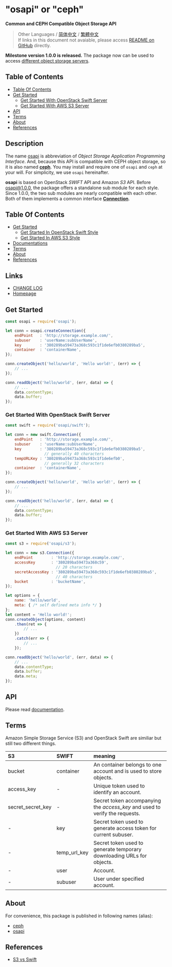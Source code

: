 #	"osapi" or "ceph"
__Common and CEPH Compatible Object Storage API__

>	Other Languages / [简体中文](./README.zh_CN.md) / [繁體中文](./README.zh_TW.md)  
>	If links in this document not avaiable, please access [README on GitHub](https://github.com/YounGoat/nodejs.osapi/blob/master/README.md) directly.

__Milestone version 1.0.0 is released.__ The package now can be used to access [different object storage servers](./docs/vendors.md).

##  Table of Contents

* [Table Of Contents](#table-of-contents)
* [Get Started](#get-started)
	* [Get Started With OpenStack Swift Server](#get-started-with-openstack-swift-server)
	* [Get Started With AWS S3 Server](#get-started-with-aws-s3-server)
* [API](#api)
* [Terms](#terms)
* [About](#about)
* [References](#references)

##  Description

The name [osapi](https://www.npmjs.com/package/osapi) is abbreviation of *Object Storage Application Programming Interface*. And, because this API is compatible with CEPH object storage, so it is also named __[ceph](https://www.npmjs.com/package/ceph)__. You may install and require one of `osapi` and `ceph` at your will. For simplicity, we use `osapi` hereinafter.

__osapi__ is based on OpenStack *SWIFT* API and Amazon *S3* API. Before osapi@1.0.0, the package offers a standalone sub module for each style. Since 1.0.0, the two sub modules are nearly compatible with each other. Both of them implements a common interface [__Connection__](./docs/connection.md).

##	Table Of Contents

*	[Get Started](#get-started)
	*	[Get Started In OpenStack Swift Style](#get-started-with-openstack-swift-style)
	*	[Get Started In AWS S3 Style](#get-started-with-openstack-swift-style)
*	[Documentations](./docs/README.md)
*	[Terms](#terms)
*	[About](#about)
*	[References](#references)

##	Links

*	[CHANGE LOG](./CHANGELOG.md)
*	[Homepage](https://github.com/YounGoat/nodejs.osapi)

##	Get Started

```javascript
const osapi = require('osapi');

let conn = osapi.createConnection({
    endPoint   : 'http://storage.example.com/',
    subuser    : 'userName:subUserName',
    key        : '380289ba59473a368c593c1f1de6efb0380289ba5',
    container  : 'containerName',
});

conn.createObject('hello/world', 'Hello world!', (err) => {
    // ...
});

conn.readObject('hello/world', (err, data) => {
    // ...
    data.contentType;
    data.buffer;
});
```

###	Get Started With OpenStack Swift Server

```javascript
const swift = require('osapi/swift');

let conn = new swift.Connection({
    endPoint   : 'http://storage.example.com/',
    subuser    : 'userName:subUserName',
    key        : '380289ba59473a368c593c1f1de6efb0380289ba5',
                 // generally 40 characters 
    tempURLKey : '380289ba59473a368c593c1f1de6efb0', 
                 // generally 32 characters
    container  : 'containerName',
});

conn.createObject('hello/world', 'Hello world!', (err) => {
    // ...
});

conn.readObject('hello/world', (err, data) => {
    // ...
    data.contentType;
    data.buffer;
});
```

###	Get Started With AWS S3 Server

```javascript
const s3 = require('osapi/s3');

let conn = new s3.Connection({
    endPoint        : 'http://storage.example.com/',
    accessKey       : '380289ba59473a368c59', 
                      // 20 characters 
    secretAccessKey : '380289ba59473a368c593c1f1de6efb0380289ba5', 
                      // 40 characters
    bucket          : 'bucketName',
});

let options = {
    name: 'hello/world',
    meta: { /* self defined meta info */ }
};
let content = 'Hello world!';
conn.createObject(options, content)
    .then(ret => {
        // ...
    })
    .catch(err => {
        // ...
    });

conn.readObject('hello/world', (err, data) => {
    // ...
    data.contentType;
    data.buffer;
    data.meta;
});
```

##	API

Please read [documentation](./docs/README.md).

##  Terms

Amazon Simple Storage Service (S3) and OpenStack Swift are similiar but still two different things.

| S3                   | SWIFT          | meaning        |
| :----------------    | :------------- | :------------- |
| bucket               | container      | An container belongs to one account and is used to store objects. |
| access_key           | -              | Unique token used to identify an account. |
| secret\_secret\_key  | -              | Secret token accompanying the *access_key* and used to verify the requests. |
| -                    | key            | Secret token used to generate access token for current subuser. |
| -                    | temp\_url\_key | Secret token used to generate temporary downloading URLs for objects. |
| -                    | user           | Account. |
| -                    | subuser        | User under specified account. |

##	About

For convenience, this package is published in following names (alias):
*	[ceph](https://www.npmjs.com/package/ceph)
*	[osapi](https://www.npmjs.com/package/osapi)

##  References

*	[S3 vs Swift](https://oldhenhut.com/2016/05/31/s3-vs-swift/)
